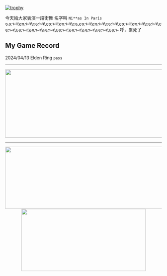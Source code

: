 [![trophy](https://github-profile-trophy.vercel.app/?username=KzcDuD&title=Stars,Followers,Commits,Repositories,MultipleLang,PullRequest&theme=nord)](https://github.com/ryo-ma/github-profile-trophy)

今天給大家表演一段街舞 名字叫 `Ni**as In Paris`
ጿጿኈቼዽጿኈቼዽጿኈቼዽጿኈቼዽጿኈቼዽጿዽጿኈቼዽጿኈቼዽጿኈቼዽጿኈቼዽጿኈቼዽጿኈቼዽጿኈቼዽጿኈቼዽጿኈቼዽጿኈቼዽጿኈቼዽጿኈቼዽጿኈቼዽጿኈቼዽጿኈ
呼，累死了

## My Game Record
2024/04/13 Elden Ring `pass`

---

  
<p align="center">
  <img width="800" height="220" src="https://streak-stats.demolab.com?user=KzcDuD&theme=highcontrast&hide_border=true&border_radius=5&card_width=800">
</p>


---




<p align="center">
  <img width="600" height="200" src="https://github-readme-stats.vercel.app/api?username=KzcDuD&show_icons=true&theme=onedark">
  <img width="400" height="200" src="https://github-readme-stats.vercel.app/api/top-langs/?username=KzcDuD&size_weight=0.15&count_weight=0.5&layout=compact&theme=onedark">
</p>
 


<div id="header" align="center">
  <img src="https://komarev.com/ghpvc/?username=KzcDuD&style=for-the-badge&color=blue" alt=""/>
</div>


<!--
**KzcDuD/KzcDuD** is a ✨ _special_ ✨ repository because its `README.md` (this file) appears on your GitHub profile.

Here are some ideas to get you started:

- 🔭 I’m currently working on ...
- 🌱 I’m currently learning ...
- 👯 I’m looking to collaborate on ...
- 🤔 I’m looking for help with ...
- 💬 Ask me about ...
- 📫 How to reach me: ...
- 😄 Pronouns: ...
- ⚡ Fun fact: ...
# 📊 GitHub Stats:
![GitHub - Language Stats](https://github-readme-stats.vercel.app/api/top-langs/?username=KzcDuD&bg_color=90,FEFBF3,CDF0EA)

![](https://github-profile-summary-cards.vercel.app/api/cards/repos-per-language?username=KzcDuD&theme=github)
![](https://github-profile-summary-cards.vercel.app/api/cards/stats?username=KzcDuD&theme=github)
![](https://github-profile-summary-cards.vercel.app/api/cards/profile-details?username=KzcDuD&theme=github)

-->

